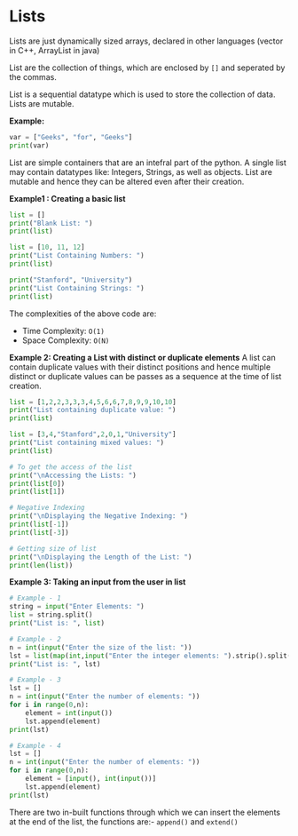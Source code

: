 # **Lists**
Lists are just dynamically sized arrays, declared in other languages (vector in C++, ArrayList in java)

List are the collection of things, which are enclosed by `[]` and seperated by the commas.

List is a sequential datatype which is used to store the collection of data. Lists are mutable.

**Example:**
```py
var = ["Geeks", "for", "Geeks"]
print(var)
```

List are simple containers that are an intefral part of the python. A single list may contain datatypes like: Integers, Strings, as well as objects. List are mutable and hence they can be altered even after their creation.

**Example1 : Creating a basic list**
```py
list = []
print("Blank List: ")
print(list)

list = [10, 11, 12]
print("List Containing Numbers: ")
print(list)

print("Stanford", "University")
print("List Containing Strings: ")
print(list)
```

The complexities of the above code are: 
* Time Complexity: `O(1)`
* Space Complexity: `O(N)`

**Example 2: Creating a List with distinct or duplicate elements**
A list can contain duplicate values with their distinct positions and hence multiple distinct or duplicate values can be passes as a sequence at the time of list creation.

```py
list = [1,2,2,3,3,3,4,5,6,6,7,8,9,9,10,10]
print("List containing duplicate value: ")
print(list)

list = [3,4,"Stanford",2,0,1,"University"]
print("List containing mixed values: ")
print(list)

# To get the access of the list
print("\nAccessing the Lists: ")
print(list[0])
print(list[1])

# Negative Indexing
print("\nDisplaying the Negative Indexing: ")
print(list[-1])
print(list[-3])

# Getting size of list
print("\nDisplaying the Length of the List: ")
print(len(list))
```

**Example 3: Taking an input from the user in list**
```py
# Example - 1 
string = input("Enter Elements: ")
list = string.split()
print("List is: ", list)

# Example - 2
n = int(input("Enter the size of the list: "))
lst = list(map(int,input("Enter the integer elements: ").strip().split()))[:n]
print("List is: ", lst)

# Example - 3
lst = []
n = int(input("Enter the number of elements: "))
for i in range(0,n):
    element = int(input())
    lst.append(element)
print(lst)

# Example - 4
lst = []
n = int(input("Enter the number of elements: "))
for i in range(0,n):
    element = [input(), int(input())]
    lst.append(element)
print(lst)
```

There are two in-built functions through which we can insert the elements at the end of the list, the functions are:- `append()` and `extend()`

```py
```